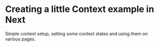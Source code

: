 # Creating a little Context example in Next

Simple context setup, setting some context states and using them on various pages.
